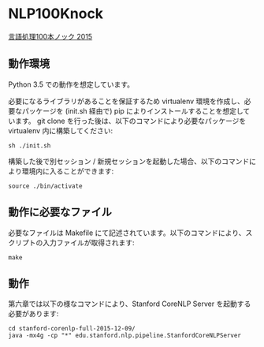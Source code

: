 # NLP100Knock
[言語処理100本ノック 2015](http://www.cl.ecei.tohoku.ac.jp/nlp100/)

## 動作環境

Python 3.5 での動作を想定しています。

必要になるライブラリがあることを保証するため virtualenv 環境を作成し、必要なパッケージを (init.sh 経由で) pip によりインストールすることを想定しています。
git clone を行った後は、以下のコマンドにより必要なパッケージを virtualenv 内に構築してください:
```
sh ./init.sh
```

構築した後で別セッション / 新規セッションを起動した場合、以下のコマンドにより環境内に入ることができます:
```
source ./bin/activate
```

## 動作に必要なファイル

必要なファイルは Makefile にて記述されています。以下のコマンドにより、スクリプトの入力ファイルが取得されます:
```
make
```

## 動作

第六章では以下の様なコマンドにより、Stanford CoreNLP Server を起動する必要があります:
```
cd stanford-corenlp-full-2015-12-09/
java -mx4g -cp "*" edu.stanford.nlp.pipeline.StanfordCoreNLPServer
```



